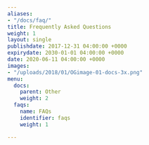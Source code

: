 ```yaml
---
aliases:
- "/docs/faq/"
title: Frequently Asked Questions
weight: 1
layout: single
publishdate: 2017-12-31 04:00:00 +0000
expirydate: 2030-01-01 04:00:00 +0000
date: 2020-06-11 04:00:00 +0000
images:
- "/uploads/2018/01/OGimage-01-docs-3x.png"
menu:
  docs:
    parent: Other
    weight: 2
  faqs:
    name: FAQs
    identifier: faqs
    weight: 1

---
```


